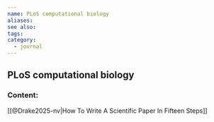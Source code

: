 ```yaml
---
name: PLoS computational biology
aliases:
see also:
tags:
category:
  - journal
---
```


## PLoS computational biology

### Content:
[[@Drake2025-nv|How To Write A Scientific Paper In Fifteen Steps]]